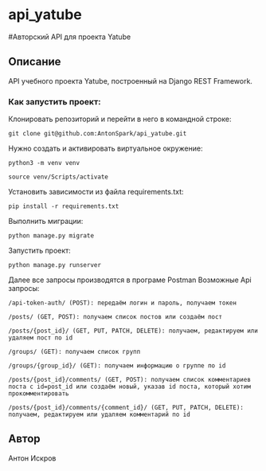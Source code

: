 # api_yatube
#Авторский API для проекта Yatube 


## Описание
API учебного проекта Yatube, построенный на  Django REST Framework.

### Как запустить проект:

Клонировать репозиторий и перейти в него в командной строке:
```
git clone git@github.com:AntonSpark/api_yatube.git
```
Нужно создать и активировать виртуальное окружение:
```
python3 -m venv venv
```
```
source venv/Scripts/activate
```

Установить зависимости из файла requirements.txt:

```
pip install -r requirements.txt
```

Выполнить миграции:
```
python manage.py migrate
```

Запустить проект:
```
python manage.py runserver
```

Далее все запросы производятся в програме Postman
Возможные Api запросы:
```
/api-token-auth/ (POST): передаём логин и пароль, получаем токен
```
```
/posts/ (GET, POST): получаем список постов или создаём пост
```
```
/posts/{post_id}/ (GET, PUT, PATCH, DELETE): получаем, редактируем или удаляем пост по id
```
```
/groups/ (GET): получаем список групп
```
```
/groups/{group_id}/ (GET): получаем информацию о группе по id
```
```
/posts/{post_id}/comments/ (GET, POST): получаем список комментариев поста с id=post_id или создаём новый, указав id поста, который хотим прокомментировать
```
```
/posts/{post_id}/comments/{comment_id}/ (GET, PUT, PATCH, DELETE): получаем, редактируем или удаляем комментарий по id
```

## Автор
Антон Искров